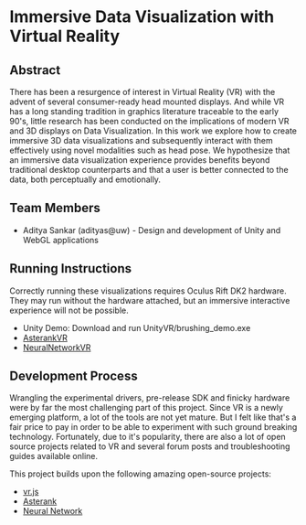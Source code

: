 # Immersive Data Visualization with Virtual Reality

## Abstract
There has been a resurgence of interest in Virtual Reality (VR) with the advent of several consumer-ready head mounted displays. And while VR has a long standing tradition in graphics literature traceable to the early 90's, little research has been conducted on the implications of modern VR and 3D displays on Data Visualization. In this work we explore how to create immersive 3D data visualizations and subsequently interact with them effectively using novel modalities such as head pose. We hypothesize that an immersive data visualization experience provides benefits beyond traditional desktop counterparts and that a user is better connected to the data, both perceptually and emotionally.

## Team Members
- Aditya Sankar (adityas@uw) - Design and development of Unity and WebGL applications

## Running Instructions
Correctly running these visualizations requires Oculus Rift DK2 hardware. They may run without the hardware attached, but an immersive interactive experience will not be possible. 

* Unity Demo: Download and run UnityVR/brushing_demo.exe
* [AsterankVR](http://homes.cs.washington.edu/~aditya/files/misc/fp-adityas/asterankVR)
* [NeuralNetworkVR](http://homes.cs.washington.edu/~aditya/files/misc/fp-adityas/NeuralNetworkVR)

## Development Process
Wrangling the experimental drivers, pre-release SDK and finicky hardware were by far the most challenging part of this project. Since VR is a newly emerging platform, a lot of the tools are not yet mature. But I felt like that's a fair price to pay in order to be able to experiment with such ground breaking technology. Fortunately, due to it's popularity, there are also a lot of open source projects related to VR and several forum posts and troubleshooting guides available online.

This project builds upon the following amazing open-source projects:

* [vr.js](https://github.com/benvanik/vr.js/)
* [Asterank](https://github.com/typpo/asterank)
* [Neural Network](https://github.com/nxxcxx/Neural-Network)

